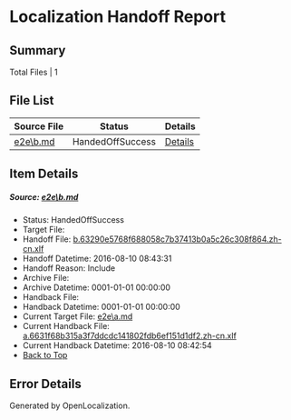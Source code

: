 # <a name='report-top'></a> Localization Handoff Report

## Summary
 Total Files | 1

## File List
 Source File | Status | Details 
 ----------- | ------ | ------- 
 [e2e\b.md](https://github.com/OpenLocalizationTestOrg/oltest/blob/123c0e362464ec54a948830647503230db3e5c7d/e2e/b.md) | HandedOffSuccess | [Details](#9380bb9d0f3740ee36099c88e843f2adac5fa9662)

## Item Details
##### <a name='9380bb9d0f3740ee36099c88e843f2adac5fa9662'></a> Source: [e2e\b.md](https://github.com/OpenLocalizationTestOrg/oltest/blob/123c0e362464ec54a948830647503230db3e5c7d/e2e/b.md)
* Status: HandedOffSuccess
* Target File: 
* Handoff File: [b.63290e5768f688058c7b37413b0a5c26c308f864.zh-cn.xlf](https://github.com/OpenLocalizationTestOrg/olhandoff-e2e/blob/ef301eaeb141769012246eabbd86bad26dd82a27/ol-handoff/OpenLocalizationTestOrg/ol-test-zhcn/ci/ht/b.63290e5768f688058c7b37413b0a5c26c308f864.zh-cn.xlf)
* Handoff Datetime: 2016-08-10 08:43:31
* Handoff Reason: Include
* Archive File: 
* Archive Datetime: 0001-01-01 00:00:00
* Handback File: 
* Handback Datetime: 0001-01-01 00:00:00
* Current Target File: [e2e\a.md](https://github.com/OpenLocalizationTestOrg/ol-test-zhcn/blob/d651f7051dbb768c766928d2cf82ddde1dbcf8c8/e2e/a.md)
* Current Handback File: [a.6631f68b315a3f7ddcdc141802fdb6ef151d1df2.zh-cn.xlf](https://github.com/OpenLocalizationTestOrg/olhandback-e2e/blob/acc175adee39609fe3f49578861d0970f6bb9c2c/ol-handback/OpenLocalizationTestOrg/ol-test-zhcn/ci/ht/a.6631f68b315a3f7ddcdc141802fdb6ef151d1df2.zh-cn.xlf)
* Current Handback Datetime: 2016-08-10 08:42:54
* [Back to Top](#report-top)


## Error Details

Generated by OpenLocalization.
